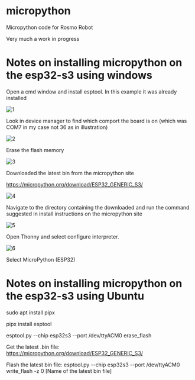 # micropython
Micropython code for Rosmo Robot

Very much a work in progress  


# Notes on installing micropython on the esp32-s3 using windows  

Open a cmd window and install esptool.  In this example it was already installed  

![1](https://github.com/user-attachments/assets/cd0698cb-f348-4cd0-8883-90637f77b934)

Look in device manager to find which comport the board is on  (which was COM7 in my case not 36 as in illustration)

![2](https://github.com/user-attachments/assets/b9e1e3fb-3391-48a1-88fb-442cf9125dfe)

Erase the flash memory

![3](https://github.com/user-attachments/assets/b88de9c5-35d1-47e6-9c31-81fb2152973e)

Downloaded the latest bin from the micropython site

https://micropython.org/download/ESP32_GENERIC_S3/

![4](https://github.com/user-attachments/assets/58428417-d75f-4f6d-8f8d-51ce1f2fe1b2)

Navigate to the directory containing the downloaded and run the command suggested in install instructions on the micropython site

![5](https://github.com/user-attachments/assets/d0ef67af-5e5b-4e63-8cd5-13b11e7770d5)

Open Thonny and select configure interpreter.

![6](https://github.com/user-attachments/assets/47f8f673-c79e-44a7-8464-be284b05aeb8)

Select MicroPython (ESP32)

# Notes on installing micropython on the esp32-s3 using Ubuntu  

sudo apt install pipx

pipx install esptool

esptool.py --chip esp32s3 --port /dev/ttyACM0 erase_flash

Get the latest .bin file: https://micropython.org/download/ESP32_GENERIC_S3/

Flash the latest bin file:
esptool.py --chip esp32s3 --port /dev/ttyACM0 write_flash -z 0 [Name of the latest bin file]


